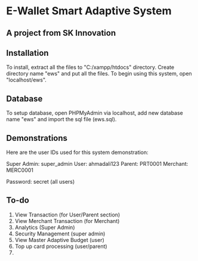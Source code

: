 # E-Wallet Smart Adaptive System

## A project from SK Innovation


## Installation
To install, extract all the files to "C:/xampp/htdocs" directory. Create directory name "ews" and put all the files. To begin using this system, open "localhost/ews".

## Database
To setup database, open PHPMyAdmin via localhost, add new database name "ews" and import the sql file (ews.sql).

## Demonstrations
Here are the user IDs used for this system demonstration:

Super Admin: super_admin
User: ahmadali123
Parent: PRT0001
Merchant: MERC0001

Password: secret (all users)


## To-do
1. View Transaction (for User/Parent section)
2. View Merchant Transaction (for Merchant)
3. Analytics (Super Admin)
4. Security Management (super admin)
5. View Master Adaptive Budget (user)
6. Top up card processing (user/parent)
7. 
